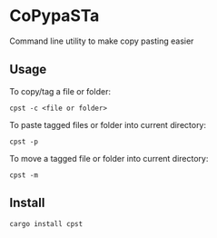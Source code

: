 # CoPypaSTa
Command line utility to make copy pasting easier

## Usage

To copy/tag a file or folder: 
```
cpst -c <file or folder>
```
To paste tagged files or folder into current directory: 
```
cpst -p 
```
To move a tagged file or folder into current directory:
```
cpst -m
```
## Install

```
cargo install cpst
```
